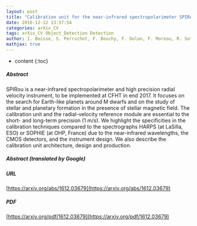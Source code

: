 ```yaml
---
layout: post
title: "Calibration unit for the near-infrared spectropolarimeter SPIRou"
date: 2016-12-12 13:57:54
categories: arXiv_CV
tags: arXiv_CV Object_Detection Detection
author: I. Boisse, S. Perruchot, F. Bouchy, F. Dolon, F. Moreau, R. Sottile, F. Wildi
mathjax: true
---
```


* content
{:toc}

##### Abstract
SPIRou is a near-infrared spectropolarimeter and high precision radial velocity instrument, to be implemented at CFHT in end 2017. It focuses on the search for Earth-like planets around M dwarfs and on the study of stellar and planetary formation in the presence of stellar magnetic field. The calibration unit and the radial-velocity reference module are essential to the short- and long-term precision (1 m/s). We highlight the specificities in the calibration techniques compared to the spectrographs HARPS (at LaSilla, ESO) or SOPHIE (at OHP, France) due to the near-infrared wavelengths, the CMOS detectors, and the instrument design. We also describe the calibration unit architecture, design and production.

##### Abstract (translated by Google)


##### URL
[https://arxiv.org/abs/1612.03679](https://arxiv.org/abs/1612.03679)

##### PDF
[https://arxiv.org/pdf/1612.03679](https://arxiv.org/pdf/1612.03679)

